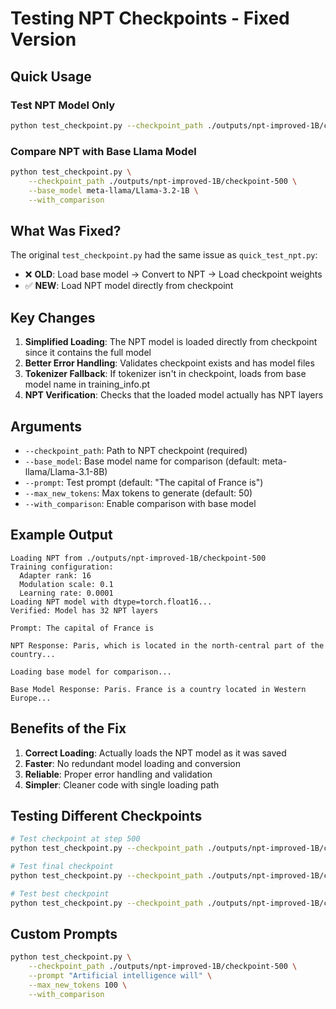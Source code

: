 # Testing NPT Checkpoints - Fixed Version

## Quick Usage

### Test NPT Model Only
```bash
python test_checkpoint.py --checkpoint_path ./outputs/npt-improved-1B/checkpoint-500
```

### Compare NPT with Base Llama Model
```bash
python test_checkpoint.py \
    --checkpoint_path ./outputs/npt-improved-1B/checkpoint-500 \
    --base_model meta-llama/Llama-3.2-1B \
    --with_comparison
```

## What Was Fixed?

The original `test_checkpoint.py` had the same issue as `quick_test_npt.py`:
- ❌ **OLD**: Load base model → Convert to NPT → Load checkpoint weights
- ✅ **NEW**: Load NPT model directly from checkpoint

## Key Changes

1. **Simplified Loading**: The NPT model is loaded directly from checkpoint since it contains the full model
2. **Better Error Handling**: Validates checkpoint exists and has model files
3. **Tokenizer Fallback**: If tokenizer isn't in checkpoint, loads from base model name in training_info.pt
4. **NPT Verification**: Checks that the loaded model actually has NPT layers

## Arguments

- `--checkpoint_path`: Path to NPT checkpoint (required)
- `--base_model`: Base model name for comparison (default: meta-llama/Llama-3.1-8B)
- `--prompt`: Test prompt (default: "The capital of France is")
- `--max_new_tokens`: Max tokens to generate (default: 50)
- `--with_comparison`: Enable comparison with base model

## Example Output

```
Loading NPT from ./outputs/npt-improved-1B/checkpoint-500
Training configuration:
  Adapter rank: 16
  Modulation scale: 0.1
  Learning rate: 0.0001
Loading NPT model with dtype=torch.float16...
Verified: Model has 32 NPT layers

Prompt: The capital of France is

NPT Response: Paris, which is located in the north-central part of the country...

Loading base model for comparison...

Base Model Response: Paris. France is a country located in Western Europe...
```

## Benefits of the Fix

1. **Correct Loading**: Actually loads the NPT model as it was saved
2. **Faster**: No redundant model loading and conversion
3. **Reliable**: Proper error handling and validation
4. **Simpler**: Cleaner code with single loading path

## Testing Different Checkpoints

```bash
# Test checkpoint at step 500
python test_checkpoint.py --checkpoint_path ./outputs/npt-improved-1B/checkpoint-500 --with_comparison

# Test final checkpoint
python test_checkpoint.py --checkpoint_path ./outputs/npt-improved-1B/checkpoint-final --with_comparison

# Test best checkpoint
python test_checkpoint.py --checkpoint_path ./outputs/npt-improved-1B/checkpoint-best --with_comparison
```

## Custom Prompts

```bash
python test_checkpoint.py \
    --checkpoint_path ./outputs/npt-improved-1B/checkpoint-500 \
    --prompt "Artificial intelligence will" \
    --max_new_tokens 100 \
    --with_comparison
```
